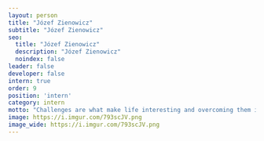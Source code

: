 ```yaml
---
layout: person
title: "Józef Zienowicz"
subtitle: "Józef Zienowicz"
seo:
  title: "Józef Zienowicz"
  description: "Józef Zienowicz"
  noindex: false
leader: false
developer: false
intern: true
order: 9
position: 'intern'
category: intern
motto: "Challenges are what make life interesting and overcoming them is what makes life meaningful"
image: https://i.imgur.com/793scJV.png
image_wide: https://i.imgur.com/793scJV.png
---
```

